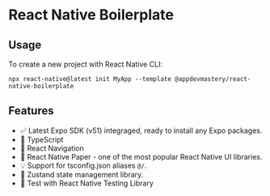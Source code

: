 # React Native Boilerplate

## Usage

To create a new project with React Native CLI:

`npx react-native@latest init MyApp --template @appdevmastery/react-native-boilerplate`

## Features

- ✅ Latest Expo SDK (v51) integraged, ready to install any Expo packages.
- 🎉 TypeScript
- 🧭 React Navigation
- 💅 React Native Paper - one of the most popular React Native UI libraries.
- 💡 Support for tsconfig.json aliases `@/`.
- 🐻 Zustand state management library.
- 🧪 Test with React Native Testing Library
